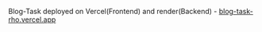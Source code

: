 Blog-Task deployed on Vercel(Frontend) and render(Backend) - [blog-task-rho.vercel.app](https://blog-task-rho.vercel.app/)
